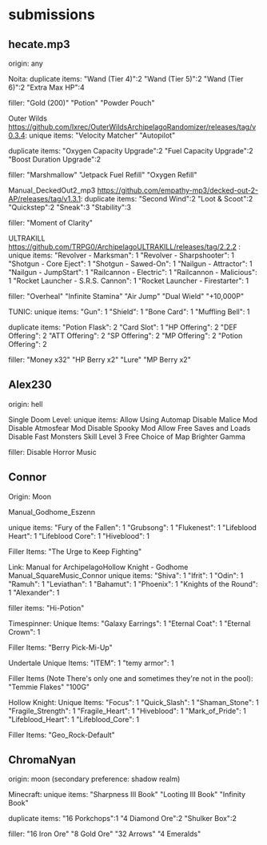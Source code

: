 # submissions

## hecate.mp3

origin: any

Noita:
duplicate items:
"Wand (Tier 4)":2
"Wand (Tier 5)":2
"Wand (Tier 6)":2
"Extra Max HP":4

filler:
"Gold (200)"
"Potion"
"Powder Pouch"

Outer Wilds https://github.com/Ixrec/OuterWildsArchipelagoRandomizer/releases/tag/v0.3.4:
unique items:
"Velocity Matcher"
"Autopilot"

duplicate items:
"Oxygen Capacity Upgrade":2
"Fuel Capacity Upgrade":2
"Boost Duration Upgrade":2

filler:
"Marshmallow"
"Jetpack Fuel Refill"
"Oxygen Refill"

Manual_DeckedOut2_mp3 https://github.com/empathy-mp3/decked-out-2-AP/releases/tag/v1.3.1:
duplicate items:
"Second Wind":2
"Loot & Scoot":2
"Quickstep":2
"Sneak":3
"Stability":3

filler:
"Moment of Clarity"

ULTRAKILL https://github.com/TRPG0/ArchipelagoULTRAKILL/releases/tag/2.2.2 :
unique items:
"Revolver - Marksman": 1
"Revolver - Sharpshooter": 1
"Shotgun - Core Eject": 1
"Shotgun - Sawed-On": 1
"Nailgun - Attractor": 1
"Nailgun - JumpStart": 1
"Railcannon - Electric": 1
"Railcannon - Malicious": 1
"Rocket Launcher - S.R.S. Cannon": 1
"Rocket Launcher - Firestarter": 1

filler:
"Overheal"
"Infinite Stamina"
"Air Jump"
"Dual Wield"
"+10,000P"

TUNIC:
unique items:
"Gun": 1
"Shield": 1
"Bone Card": 1
"Muffling Bell": 1

duplicate items:
"Potion Flask": 2
"Card Slot": 1
"HP Offering": 2
"DEF Offering": 2
"ATT Offering": 2
"SP Offering": 2
"MP Offering": 2
"Potion Offering": 2

filler:
"Money x32"
"HP Berry x2"
"Lure"
"MP Berry x2"

## Alex230

origin: hell

Single Doom Level:
unique items:
Allow Using Automap
Disable Malice Mod
Disable Atmosfear Mod
Disable Spooky Mod
Allow Free Saves and Loads
Disable Fast Monsters
Skill Level 3
Free Choice of Map
Brighter Gamma


filler:
Disable Horror Music

## Connor

Origin: Moon

Manual_Godhome_Eszenn

unique items:
"Fury of the Fallen": 1
"Grubsong": 1
"Flukenest": 1
"Lifeblood Heart": 1
"Lifeblood Core": 1
"Hiveblood": 1

Filler Items:
"The Urge to Keep Fighting"

Link: ⁠Manual for Archipelago⁠Hollow Knight - Godhome
Manual_SquareMusic_Connor
unique items: 
"Shiva": 1
"Ifrit": 1
"Odin": 1
"Ramuh": 1
"Leviathan": 1
"Bahamut": 1
"Phoenix": 1
"Knights of the Round": 1
"Alexander": 1

filler items: 
"Hi-Potion"

Timespinner:
Unique Items:
"Galaxy Earrings": 1
"Eternal Coat": 1
"Eternal Crown": 1

Filler Items:
"Berry Pick-Mi-Up"

Undertale
Unique Items:
"ITEM": 1
"temy armor": 1

Filler Items (Note There's only one and sometimes they're not in the pool):
"Temmie Flakes"
"100G"

Hollow Knight:
Unique Items:
"Focus": 1
"Quick_Slash": 1
"Shaman_Stone": 1
"Fragile_Strength": 1
"Fragile_Heart": 1
"Hiveblood": 1
"Mark_of_Pride": 1
"Lifeblood_Heart": 1
"Lifeblood_Core": 1

Filler Items:
"Geo_Rock-Default" 

## ChromaNyan

origin: moon (secondary preference: shadow realm)

Minecraft:
unique items:
"Sharpness III Book"
"Looting III Book"
"Infinity Book"

duplicate items:
"16 Porkchops":1
"4 Diamond Ore":2
"Shulker Box":2

filler:
"16 Iron Ore"
"8 Gold Ore"
"32 Arrows"
"4 Emeralds"